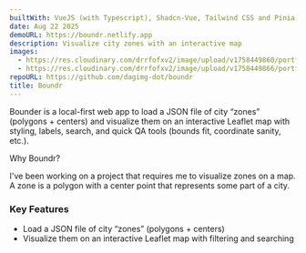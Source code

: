 ```yaml
---
builtWith: VueJS (with Typescript), Shadcn-Vue, Tailwind CSS and Pinia
date: Aug 22 2025
demoURL: https://boundr.netlify.app
description: Visualize city zones with an interactive map
images:
  - https://res.cloudinary.com/drrfofxv2/image/upload/v1758449860/portfolio/boundr-1758449858-1.png
  - https://res.cloudinary.com/drrfofxv2/image/upload/v1758449866/portfolio/boundr-1758449858-2.png
repoURL: https://github.com/dagimg-dot/boundr
title: Boundr
---
```


Bounder is a local-first web app to load a JSON file of city “zones” (polygons + centers) and visualize them on an interactive Leaflet map with styling, labels, search, and quick QA tools (bounds fit, coordinate sanity, etc.).

Why Boundr?

I've been working on a project that requires me to visualize zones on a map. A zone is a polygon with a center point that represents some part of a city.

### Key Features

- Load a JSON file of city “zones” (polygons + centers)
- Visualize them on an interactive Leaflet map with filtering and searching
